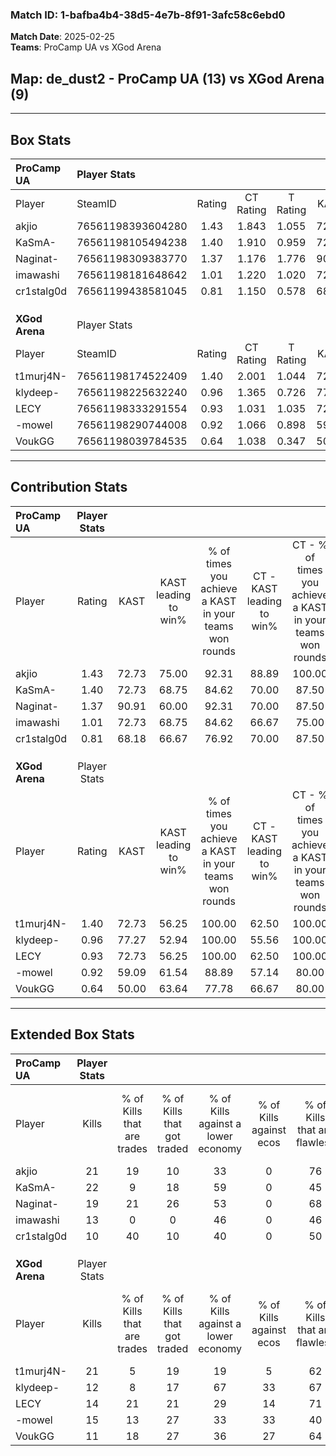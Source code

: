 ### Match ID: 1-bafba4b4-38d5-4e7b-8f91-3afc58c6ebd0  
**Match Date**: 2025-02-25  
**Teams**: ProCamp UA vs XGod Arena  

## **Map**: de_dust2 - ProCamp UA (13) vs XGod Arena (9)  
---  

## Box Stats  

| **ProCamp UA** | Player Stats      |        |           |          |       |       |       |         |        |      |     |
| :- | :- | :-: | :-: | :-: | :-: | :-: | :-: | :-: | :-: | :-: | :-: |
| Player         | SteamID           | Rating | CT Rating | T Rating | KAST  |  ADR  | Kills | Assists | Deaths | K/D  | HS% |
| akjio          | 76561198393604280 |  1.43  |   1.843   |  1.055   | 72.73 | 93.5  |  21   |    2    |   12   | 1.75 | 42  |
| KaSmA-         | 76561198105494238 |  1.40  |   1.910   |  0.959   | 72.73 | 93.1  |  22   |    3    |   15   | 1.47 | 36  |
| Naginat-       | 76561198309383770 |  1.37  |   1.176   |  1.776   | 90.91 | 76.9  |  19   |    4    |   15   | 1.27 | 47  |
| imawashi       | 76561198181648642 |  1.01  |   1.220   |  1.020   | 72.73 | 78.6  |  13   |    9    |   16   | 0.81 | 61  |
| cr1stalg0d     | 76561199438581045 |  0.81  |   1.150   |  0.578   | 68.18 | 58.9  |  10   |    8    |   15   | 0.67 | 90  |
|                |                   |        |           |          |       |       |       |         |        |      |     |
|                |                   |        |           |          |       |       |       |         |        |      |     |
|                |                   |        |           |          |       |       |       |         |        |      |     |
| **XGod Arena** | Player Stats      |        |           |          |       |       |       |         |        |      |     |
| Player         | SteamID           | Rating | CT Rating | T Rating | KAST  |  ADR  | Kills | Assists | Deaths | K/D  | HS% |
| t1murj4N-      | 76561198174522409 |  1.40  |   2.001   |  1.044   | 72.73 | 104.6 |  21   |    7    |   16   | 1.31 | 66  |
| klydeep-       | 76561198225632240 |  0.96  |   1.365   |  0.726   | 77.27 | 62.2  |  12   |    7    |   15   | 0.80 | 50  |
| LECY           | 76561198333291554 |  0.93  |   1.031   |  1.035   | 72.73 | 65.5  |  14   |    3    |   18   | 0.78 | 78  |
| -mowel         | 76561198290744008 |  0.92  |   1.066   |  0.898   | 59.09 | 82.1  |  15   |    8    |   19   | 0.79 | 60  |
| VoukGG         | 76561198039784535 |  0.64  |   1.038   |  0.347   | 50.00 | 54.9  |  11   |    3    |   17   | 0.65 | 36  |
---  

## Contribution Stats  

| **ProCamp UA** | Player Stats |       |                      |                                                        |                           |                                                             |                          |                                                            |
| :- | :-: | :-: | :-: | :-: | :-: | :-: | :-: | :-: |
| Player         |    Rating    | KAST  | KAST leading to win% | % of times you achieve a KAST in your teams won rounds | CT - KAST leading to win% | CT - % of times you achieve a KAST in your teams won rounds | T - KAST leading to win% | T - % of times you achieve a KAST in your teams won rounds |
| akjio          |     1.43     | 72.73 |        75.00         |                         92.31                          |           88.89           |                           100.00                            |          57.14           |                           80.00                            |
| KaSmA-         |     1.40     | 72.73 |        68.75         |                         84.62                          |           70.00           |                            87.50                            |          66.67           |                           80.00                            |
| Naginat-       |     1.37     | 90.91 |        60.00         |                         92.31                          |           70.00           |                            87.50                            |          50.00           |                           100.00                           |
| imawashi       |     1.01     | 72.73 |        68.75         |                         84.62                          |           66.67           |                            75.00                            |          71.43           |                           100.00                           |
| cr1stalg0d     |     0.81     | 68.18 |        66.67         |                         76.92                          |           70.00           |                            87.50                            |          60.00           |                           60.00                            |
|                |              |       |                      |                                                        |                           |                                                             |                          |                                                            |
|                |              |       |                      |                                                        |                           |                                                             |                          |                                                            |
|                |              |       |                      |                                                        |                           |                                                             |                          |                                                            |
| **XGod Arena** | Player Stats |       |                      |                                                        |                           |                                                             |                          |                                                            |
| Player         |    Rating    | KAST  | KAST leading to win% | % of times you achieve a KAST in your teams won rounds | CT - KAST leading to win% | CT - % of times you achieve a KAST in your teams won rounds | T - KAST leading to win% | T - % of times you achieve a KAST in your teams won rounds |
| t1murj4N-      |     1.40     | 72.73 |        56.25         |                         100.00                         |           62.50           |                           100.00                            |          50.00           |                           100.00                           |
| klydeep-       |     0.96     | 77.27 |        52.94         |                         100.00                         |           55.56           |                           100.00                            |          50.00           |                           100.00                           |
| LECY           |     0.93     | 72.73 |        56.25         |                         100.00                         |           62.50           |                           100.00                            |          50.00           |                           100.00                           |
| -mowel         |     0.92     | 59.09 |        61.54         |                         88.89                          |           57.14           |                            80.00                            |          66.67           |                           100.00                           |
| VoukGG         |     0.64     | 50.00 |        63.64         |                         77.78                          |           66.67           |                            80.00                            |          60.00           |                           75.00                            |
---  

## Extended Box Stats  

| **ProCamp UA** | Player Stats |                            |                            |                                    |                         |                              |                                 |        |                             |                                     |                          |                               |                            |
| :- | :-: | :-: | :-: | :-: | :-: | :-: | :-: | :-: | :-: | :-: | :-: | :-: | :-: |
| Player         |    Kills     | % of Kills that are trades | % of Kills that got traded | % of Kills against a lower economy | % of Kills against ecos | % of Kills that are flawless | % of Kills that are close duels | Deaths | % of Deaths that get traded | % of Deaths against a lower economy | % of Deaths against ecos | % of Deaths that are flawless | % of Deaths that are close |
| akjio          |      21      |             19             |             10             |                 33                 |            0            |              76              |                0                |   12   |             17              |                 42                  |            0             |              67               |             17             |
| KaSmA-         |      22      |             9              |             18             |                 59                 |            0            |              45              |                9                |   15   |             20              |                 47                  |            0             |              47               |             0              |
| Naginat-       |      19      |             21             |             26             |                 53                 |            0            |              68              |                5                |   15   |             20              |                 47                  |            0             |              67               |             0              |
| imawashi       |      13      |             0              |             0              |                 46                 |            0            |              46              |               23                |   16   |             31              |                 31                  |            0             |              56               |             0              |
| cr1stalg0d     |      10      |             40             |             10             |                 40                 |            0            |              50              |                0                |   15   |             20              |                 40                  |            0             |              67               |             13             |
|                |              |                            |                            |                                    |                         |                              |                                 |        |                             |                                     |                          |                               |                            |
|                |              |                            |                            |                                    |                         |                              |                                 |        |                             |                                     |                          |                               |                            |
|                |              |                            |                            |                                    |                         |                              |                                 |        |                             |                                     |                          |                               |                            |
| **XGod Arena** | Player Stats |                            |                            |                                    |                         |                              |                                 |        |                             |                                     |                          |                               |                            |
| Player         |    Kills     | % of Kills that are trades | % of Kills that got traded | % of Kills against a lower economy | % of Kills against ecos | % of Kills that are flawless | % of Kills that are close duels | Deaths | % of Deaths that get traded | % of Deaths against a lower economy | % of Deaths against ecos | % of Deaths that are flawless | % of Deaths that are close |
| t1murj4N-      |      21      |             5              |             19             |                 19                 |            5            |              62              |                0                |   16   |             19              |                 25                  |            13            |              81               |             13             |
| klydeep-       |      12      |             8              |             17             |                 67                 |           33            |              67              |                8                |   15   |             13              |                 20                  |            0             |              53               |             7              |
| LECY           |      14      |             21             |             21             |                 29                 |           14            |              71              |               14                |   18   |             22              |                 28                  |            17            |              56               |             11             |
| -mowel         |      15      |             13             |             27             |                 33                 |           33            |              40              |                7                |   19   |             11              |                 26                  |            11            |              68               |             0              |
| VoukGG         |      11      |             18             |             27             |                 36                 |           27            |              64              |                0                |   17   |              6              |                 24                  |            6             |              35               |             6              |
